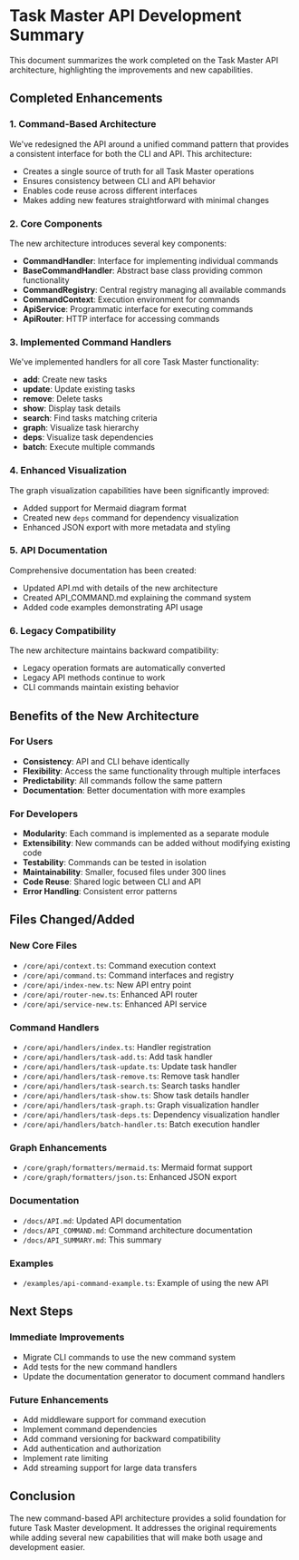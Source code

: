 # Task Master API Development Summary

This document summarizes the work completed on the Task Master API architecture, highlighting the improvements and new capabilities.

## Completed Enhancements

### 1. Command-Based Architecture

We've redesigned the API around a unified command pattern that provides a consistent interface for both the CLI and API. This architecture:

- Creates a single source of truth for all Task Master operations
- Ensures consistency between CLI and API behavior
- Enables code reuse across different interfaces
- Makes adding new features straightforward with minimal changes

### 2. Core Components

The new architecture introduces several key components:

- **CommandHandler**: Interface for implementing individual commands
- **BaseCommandHandler**: Abstract base class providing common functionality
- **CommandRegistry**: Central registry managing all available commands
- **CommandContext**: Execution environment for commands
- **ApiService**: Programmatic interface for executing commands
- **ApiRouter**: HTTP interface for accessing commands

### 3. Implemented Command Handlers

We've implemented handlers for all core Task Master functionality:

- **add**: Create new tasks
- **update**: Update existing tasks
- **remove**: Delete tasks
- **show**: Display task details
- **search**: Find tasks matching criteria
- **graph**: Visualize task hierarchy
- **deps**: Visualize task dependencies
- **batch**: Execute multiple commands

### 4. Enhanced Visualization

The graph visualization capabilities have been significantly improved:

- Added support for Mermaid diagram format
- Created new `deps` command for dependency visualization
- Enhanced JSON export with more metadata and styling

### 5. API Documentation

Comprehensive documentation has been created:

- Updated API.md with details of the new architecture
- Created API_COMMAND.md explaining the command system
- Added code examples demonstrating API usage

### 6. Legacy Compatibility

The new architecture maintains backward compatibility:

- Legacy operation formats are automatically converted
- Legacy API methods continue to work
- CLI commands maintain existing behavior

## Benefits of the New Architecture

### For Users

- **Consistency**: API and CLI behave identically
- **Flexibility**: Access the same functionality through multiple interfaces
- **Predictability**: All commands follow the same pattern
- **Documentation**: Better documentation with more examples

### For Developers

- **Modularity**: Each command is implemented as a separate module
- **Extensibility**: New commands can be added without modifying existing code
- **Testability**: Commands can be tested in isolation
- **Maintainability**: Smaller, focused files under 300 lines
- **Code Reuse**: Shared logic between CLI and API
- **Error Handling**: Consistent error patterns

## Files Changed/Added

### New Core Files

- `/core/api/context.ts`: Command execution context
- `/core/api/command.ts`: Command interfaces and registry
- `/core/api/index-new.ts`: New API entry point
- `/core/api/router-new.ts`: Enhanced API router
- `/core/api/service-new.ts`: Enhanced API service

### Command Handlers

- `/core/api/handlers/index.ts`: Handler registration
- `/core/api/handlers/task-add.ts`: Add task handler
- `/core/api/handlers/task-update.ts`: Update task handler
- `/core/api/handlers/task-remove.ts`: Remove task handler
- `/core/api/handlers/task-search.ts`: Search tasks handler
- `/core/api/handlers/task-show.ts`: Show task details handler
- `/core/api/handlers/task-graph.ts`: Graph visualization handler
- `/core/api/handlers/task-deps.ts`: Dependency visualization handler
- `/core/api/handlers/batch-handler.ts`: Batch execution handler

### Graph Enhancements

- `/core/graph/formatters/mermaid.ts`: Mermaid format support
- `/core/graph/formatters/json.ts`: Enhanced JSON export

### Documentation

- `/docs/API.md`: Updated API documentation
- `/docs/API_COMMAND.md`: Command architecture documentation
- `/docs/API_SUMMARY.md`: This summary

### Examples

- `/examples/api-command-example.ts`: Example of using the new API

## Next Steps

### Immediate Improvements

- Migrate CLI commands to use the new command system
- Add tests for the new command handlers
- Update the documentation generator to document command handlers

### Future Enhancements

- Add middleware support for command execution
- Implement command dependencies
- Add command versioning for backward compatibility
- Add authentication and authorization
- Implement rate limiting
- Add streaming support for large data transfers

## Conclusion

The new command-based API architecture provides a solid foundation for future Task Master development. It addresses the original requirements while adding several new capabilities that will make both usage and development easier.
